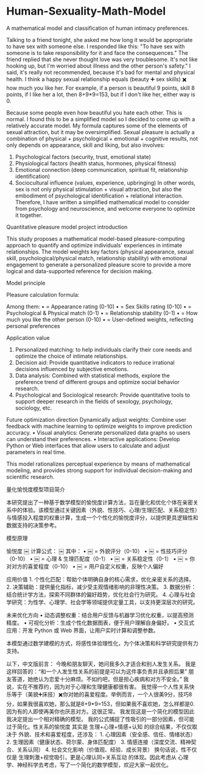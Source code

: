 # Human-Sexuality-Math-Model
A mathematical model and classification of human intimacy preferences.

Talking to a friend tonight, she asked me how long it would be appropriate to have sex with someone else.
I responded like this: "To have sex with someone is to take responsibility for it and face the consequences."
The friend replied that she never thought love was very troublesome. It's not like hooking up, but I'm worried about illness and the other person's safety."
I said, it's really not recommended, because it's bad for mental and physical health.
I think a happy sexual relationship equals (beauty ➕ sex skills) ✖️ how much you like her. For example, if a person is beautiful 9 points, skill 8 points, if I like her a lot, then 8+9*9=153, but if I don't like her, either way is 0.

Because some people even how beautiful you hate each other. This is normal.
I found this to be a simplified model so I decided to come up with a relatively accurate model.
My formula captures some of the elements of sexual attraction, but it may be oversimplified. Sexual pleasure is actually a combination of physical + psychological + emotional + cognitive results, not only depends on appearance, skill and liking, but also involves:
1. Psychological factors (security, trust, emotional state)
2. Physiological factors (health status, hormones, physical fitness)
3. Emotional connection (deep communication, spiritual fit, relationship identification)
4. Sociocultural influence (values, experience, upbringing)
In other words, sex is not only physical stimulation + visual attraction, but also the embodiment of psychological identification + relational interaction. Therefore, I have written a simplified mathematical model to consider from psychology and neuroscience, and welcome everyone to optimize it together.

Quantitative pleasure model project introduction

This study proposes a mathematical model-based pleasure-computing approach to quantify and optimize individuals' experiences in intimate relationships. The model weights key factors (physical appearance, sexual skill, psychological/physical match, relationship stability) with emotional engagement to generate a personalized pleasure score to provide a more logical and data-supported reference for decision making.

Model principle

Pleasure calculation formula:

Among them:
• = Appearance rating (0-10)
• = Sex Skills rating (0-10)
• = Psychological & Physical match (0-1)
• = Relationship stability (0-1)
• = How much you like the other person (0-10)
• = User-defined weights, reflecting personal preferences

Application value
1. Personalized matching: to help individuals clarify their core needs and optimize the choice of intimate relationships.
2. Decision aid: Provide quantitative indicators to reduce irrational decisions influenced by subjective emotions.
3. Data analysis: Combined with statistical methods, explore the preference trend of different groups and optimize social behavior research.
4. Psychological and Sociological research: Provide quantitative tools to support deeper research in the fields of sexology, psychology, sociology, etc.

Future optimization direction
Dynamically adjust weights: Combine user feedback with machine learning to optimize weights to improve prediction accuracy.
• Visual analytics: Generate personalized data graphs so users can understand their preferences.
• Interactive applications: Develop Python or Web interfaces that allow users to calculate and adjust parameters in real time.

This model rationalizes perceptual experience by means of mathematical modeling, and provides strong support for individual decision-making and scientific research.








量化愉悦度模型项目简介

本研究提出了一种基于数学模型的愉悦度计算方法，旨在量化和优化个体在亲密关系中的体验。该模型通过关键因素（外貌、性技巧、心理/生理匹配、关系稳定性）与情感投入程度的权重计算，生成一个个性化的愉悦度评分，以提供更具逻辑性和数据支持的决策参考。

模型原理

愉悦度 ￼ 计算公式：
￼
其中：
	•	￼ = 外貌评分（0-10）
	•	￼ = 性技巧评分（0-10）
	•	￼ = 心理 & 生理匹配度（0-1）
	•	￼ = 关系稳定性（0-1）
	•	￼ = 你对对方的喜爱程度（0-10）
	•	￼ = 用户自定义权重，反映个人偏好

应用价值
	1.	个性化匹配：帮助个体明确自身的核心需求，优化亲密关系的选择。
	2.	决策辅助：提供量化指标，减少受主观情绪影响的非理性决策。
	3.	数据分析：结合统计学方法，探索不同群体的偏好趋势，优化社会行为研究。
	4.	心理与社会学研究：为性学、心理学、社会学等领域提供定量工具，以支持更深层次的研究。

未来优化方向
	•	动态调整权重：结合用户反馈与机器学习优化权重，以提高预测精度。
	•	可视化分析：生成个性化数据图表，便于用户理解自身偏好。
	•	交互式应用：开发 Python 或 Web 界面，让用户实时计算和调整参数。

本模型通过数学建模的方式，将感性体验理性化，为个体决策和科学研究提供有力支持。

以下，中文版前言：
今晚和朋友聊天，她问我多久才适合和别人发生关系。
我是这样回答的：“和一个人发生性关系的前提是可以为这件事负责并且承担后果”
朋友答道，她绝认为恋爱十分麻烦。不如约吧，但是担心疾病和对方不安全。”
我说，实在不推荐约，因为对于心理和生理健康都很有害。
我觉得一个人性关系快乐等于（美貌➕床技）✖️你对她的喜爱程度。举例而言，一个人很美9分，技巧8分，如果我很喜欢她，那么就是8+9*9=153，但如果我不喜欢她，怎么样都是0.
因为有的人即使再美你也厌恶对方。这很正常。
我发现这是一个简化的模型因此我决定提出一个相对精确的模型。
我的公式捕捉了性吸引的一部分因素，但可能过于简化。性关系的愉悦度 其实是 生理+心理+情感+认知 的综合结果，不仅仅取决于 外貌、技术和喜爱程度，还涉及：
	1.	心理因素（安全感、信任、情绪状态）
	2.	生理因素（健康状态、荷尔蒙、身体匹配度）
	3.	情感连接（深度交流、精神契合、关系认同）
	4.	社会文化影响（价值观、经验、成长背景）
换句话说，性不仅仅是 生理刺激+视觉吸引，更是心理认同+关系互动 的体现。因此考虑从 心理学、神经科学去考虑，写了一个简化的数学模型，欢迎大家一起优化。


